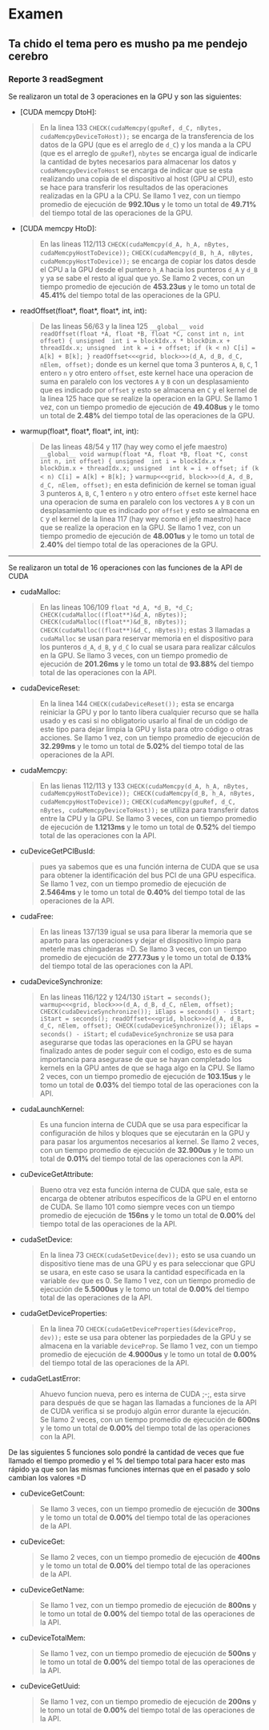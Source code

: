 ﻿# Examen

Ta chido el tema pero es musho pa me pendejo cerebro 
---
### Reporte 3  readSegment

Se realizaron un total de 3 operaciones en la GPU y son las siguientes:

- [CUDA memcpy DtoH]: 
	> En la linea 133 ``CHECK(cudaMemcpy(gpuRef, d_C, nBytes, cudaMemcpyDeviceToHost));`` se encarga de la transferencia de los datos de la GPU (que es el arreglo de `d_C`) y los manda a la CPU (que es el arreglo de `gpuRef`), `nbytes` se encarga igual de indicarle la cantidad de bytes necesarios para almacenar los datos y `cudaMemcpyDeviceToHost` se encarga de indicar que se esta realizando una copia de el dispositivo al host (GPU al CPU), esto se hace para transferir los resultados de las operaciones realizadas en la GPU a la CPU. Se llamo 1 vez, con un tiempo promedio de ejecución de **992.10us** y le tomo un total de **49.71%** del tiempo total de las operaciones de la GPU.

- [CUDA memcpy HtoD]:
	> En las lineas 112/113 
	``CHECK(cudaMemcpy(d_A, h_A, nBytes, cudaMemcpyHostToDevice));``
	``CHECK(cudaMemcpy(d_B, h_A, nBytes, cudaMemcpyHostToDevice));``
	se encarga de copiar los datos desde el CPU a la GPU desde el puntero `h_A` hacia los punteros `d_A` y `d_B` y ya se sabe el resto al igual que yo. Se llamo 2 veces, con un tiempo promedio de ejecución de **453.23us** y le tomo un total de **45.41%** del tiempo total de las operaciones de la GPU.

- readOffset(float*, float*, float*, int, int):
	> De las lineas 56/63 y la linea 125 
	``__global__ void readOffset(float *A, float *B, float *C, const int n, int offset) { unsigned  int i = blockIdx.x * blockDim.x + threadIdx.x; unsigned  int k = i + offset; if (k < n) C[i] = A[k] + B[k]; }``
	``readOffset<<<grid, block>>>(d_A, d_B, d_C, nElem, offset);``
	donde es un kernel que toma 3 punteros `A`, `B`, `C`, 1 entero `n` y otro entero `offset`, este kernel hace una operacion de suma en paralelo con los vectores `A` y `B` con un desplasamiento que es indicado por `offset` y esto se almacena en `C` y el kernel de la linea 125 hace que se realize la operacion en la GPU. Se llamo 1 vez, con un tiempo promedio de ejecución de **49.408us** y le tomo un total de **2.48%** del tiempo total de las operaciones de la GPU.

- warmup(float*, float*, float*, int, int):
	> De las lineas 48/54 y 117 (hay wey como el jefe maestro) 
	``__global__ void warmup(float *A, float *B, float *C, const int n, int offset) { unsigned  int i = blockIdx.x * blockDim.x + threadIdx.x; unsigned  int k = i + offset; if (k < n) C[i] = A[k] + B[k]; }``
	``warmup<<<grid, block>>>(d_A, d_B, d_C, nElem, offset);``
	en esta definición de kernel se toman igual 3 punteros `A`, `B`, `C`, 1 entero `n` y otro entero `offset` este kernel hace una operacion de suma en paralelo con los vectores `A` y `B` con un desplasamiento que es indicado por `offset` y esto se almacena en `C` y el kernel de la linea 117 (hay wey como el jefe maestro) hace que se realize la operacion en la GPU. Se llamo 1 vez, con un tiempo promedio de ejecución de **48.001us** y le tomo un total de **2.40%** del tiempo total de las operaciones de la GPU.
	
---
Se realizaron un total de 16 operaciones con las funciones de la API de CUDA

- cudaMalloc: 
	> En las lineas 106/109 
	``float *d_A, *d_B, *d_C;``
``CHECK(cudaMalloc((float**)&d_A, nBytes)); CHECK(cudaMalloc((float**)&d_B, nBytes)); CHECK(cudaMalloc((float**)&d_C, nBytes));`` 
	estas 3 llamadas a `cudaMalloc` se usan para reservar memoria en el dispositivo para los punteros `d_A`, `d_B`, y `d_C` lo cual se usara para realizar cálculos en la GPU. Se llamo 3 veces, con un tiempo promedio de ejecución de **201.26ms** y le tomo un total de **93.88%** del tiempo total de las operaciones con la API. 

- cudaDeviceReset:
	> En la linea 144 ``CHECK(cudaDeviceReset());`` esta se encarga reiniciar la GPU y por lo tanto libera cualquier recurso que se halla usado y es casi si no obligatorio usarlo al final de un código de este tipo para dejar limpia la GPU y lista para otro código o otras acciones. Se llamo 1 vez, con un tiempo promedio de ejecución de **32.299ms** y le tomo un total de **5.02%** del tiempo total de las operaciones de la API.

- cudaMemcpy:
	> En las lienas 112/113 y 133 
	``CHECK(cudaMemcpy(d_A, h_A, nBytes, cudaMemcpyHostToDevice)); CHECK(cudaMemcpy(d_B, h_A, nBytes, cudaMemcpyHostToDevice));``
	``CHECK(cudaMemcpy(gpuRef, d_C, nBytes, cudaMemcpyDeviceToHost));``
se utiliza para transferir datos entre la CPU y la GPU. Se llamo 3 veces, con un tiempo promedio de ejecución de **1.1213ms** y le tomo un total de **0.52%** del tiempo total de las operaciones con la API. 

- cuDeviceGetPCIBusId:
	>pues ya sabemos que es una función interna de CUDA que se usa para obtener la identificación del bus PCI de una GPU especifica. Se llamo 1 vez, con un tiempo promedio de ejecución de **2.5464ms** y le tomo un total de **0.40%** del tiempo total de las operaciones de la API.

- cudaFree:
	> En las lineas 137/139 igual se usa para liberar la memoria que se aparto para las operaciones y dejar el dispositivo limpio para meterle mas chingaderas =D. Se llamo 3 veces, con un tiempo promedio de ejecución de **277.73us** y le tomo un total de **0.13%** del tiempo total de las operaciones con la API. 

- cudaDeviceSynchronize:
	> En las lineas 116/122 y 124/130 
	``iStart = seconds(); warmup<<<grid, block>>>(d_A, d_B, d_C, nElem, offset); CHECK(cudaDeviceSynchronize()); iElaps = seconds() - iStart;``
	``iStart = seconds(); readOffset<<<grid, block>>>(d_A, d_B, d_C, nElem, offset); CHECK(cudaDeviceSynchronize()); iElaps = seconds() - iStart;``
	el `cudaDeviceSynchronize` se usa para asegurarse que todas las operaciones en la GPU se hayan finalizado antes de poder seguir con el codigo, esto es de suma importancia para asegurase de que se hayan completado los kernels en la GPU antes de que se haga algo en la CPU. Se llamo 2 veces, con un tiempo promedio de ejecución de **103.15us** y le tomo un total de **0.03%** del tiempo total de las operaciones con la API. 

- cudaLaunchKernel:
	> Es una funcion interna de CUDA que se usa para especificar la configuración de hilos y bloques que se ejecutarán en la GPU y para pasar los argumentos necesarios al kernel. Se llamo 2 veces, con un tiempo promedio de ejecución de **32.900us** y le tomo un total de **0.01%** del tiempo total de las operaciones con la API. 

- cuDeviceGetAttribute:
	> Bueno otra vez esta función interna de CUDA que sale, esta se encarga de obtener atributos específicos de la GPU en el entorno de CUDA. Se llamo 101 como siempre veces con un tiempo promedio de ejecución de **156ns** y le tomo un total de **0.00%** del tiempo total de las operaciones de la API.

- cudaSetDevice: 
	> En la linea 73 `CHECK(cudaSetDevice(dev));` esto se usa cuando un dispositivo tiene mas de una GPU y es para seleccionar que GPU se usara, en este caso se usara la cantidad especificada en la variable `dev` que es 0. Se llamo 1 vez, con un tiempo promedio de ejecución de **5.5000us** y le tomo un total de **0.00%** del tiempo total de las operaciones de la API.

- cudaGetDeviceProperties:
	> En la linea 70 `CHECK(cudaGetDeviceProperties(&deviceProp, dev));` este se usa para obtener las porpiedades de la GPU y se almacena en la variable `deviceProp`. Se llamo 1 vez, con un tiempo promedio de ejecución de **4.9000us** y le tomo un total de **0.00%** del tiempo total de las operaciones de la API.

- cudaGetLastError:
	> Ahuevo funcion nueva, pero es interna de CUDA ;-;, esta sirve para después de que se hagan las llamadas a funciones de la API de CUDA verifica si se produjo algún error durante la ejecución. Se llamo 2 veces, con un tiempo promedio de ejecución de **600ns** y le tomo un total de **0.00%** del tiempo total de las operaciones con la API. 
	
De las siguientes 5 funciones solo pondré la cantidad de veces que fue llamado el tiempo promedio y el % del tiempo total para hacer esto mas rápido ya que son las mismas funciones internas que en el pasado y solo cambian los valores =D

- cuDeviceGetCount:
	> Se llamo 3 veces, con un tiempo promedio de ejecución de **300ns** y le tomo un total de **0.00%** del tiempo total de las operaciones de la API.

- cuDeviceGet: 
	> Se llamo 2 veces, con un tiempo promedio de ejecución de **400ns** y le tomo un total de **0.00%** del tiempo total de las operaciones de la API.

- cuDeviceGetName:
	> Se llamo 1 vez, con un tiempo promedio de ejecución de **800ns** y le tomo un total de **0.00%** del tiempo total de las operaciones de la API.

- cuDeviceTotalMem: 
	> Se llamo 1 vez, con un tiempo promedio de ejecución de **500ns** y le tomo un total de **0.00%** del tiempo total de las operaciones de la API.

- cuDeviceGetUuid: 
	> Se llamo 1 vez, con un tiempo promedio de ejecución de **200ns** y le tomo un total de **0.00%** del tiempo total de las operaciones de la API.

